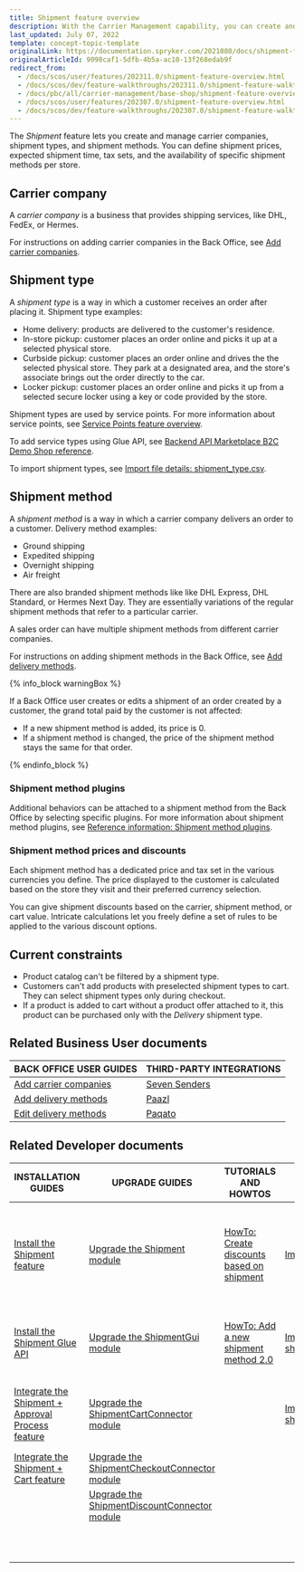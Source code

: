 ```yaml
---
title: Shipment feature overview
description: With the Carrier Management capability, you can create and manage carrier companies and their shipment methods for every individual store.
last_updated: July 07, 2022
template: concept-topic-template
originalLink: https://documentation.spryker.com/2021080/docs/shipment-feature-overview
originalArticleId: 9090caf1-5dfb-4b5a-ac10-13f268edab9f
redirect_from:
  - /docs/scos/user/features/202311.0/shipment-feature-overview.html  
  - /docs/scos/dev/feature-walkthroughs/202311.0/shipment-feature-walkthrough/shipment-feature-walkthrough.html
  - /docs/pbc/all/carrier-management/base-shop/shipment-feature-overview.html
  - /docs/scos/user/features/202307.0/shipment-feature-overview.html  
  - /docs/scos/dev/feature-walkthroughs/202307.0/shipment-feature-walkthrough/shipment-feature-walkthrough.html
---
```


The *Shipment* feature lets you create and manage carrier companies, shipment types, and shipment methods. You can define shipment prices, expected shipment time, tax sets, and the availability of specific shipment methods per store.

## Carrier company

A *carrier company* is a business that provides shipping services, like DHL, FedEx, or Hermes.

For instructions on adding carrier companies in the Back Office, see [Add carrier companies](/docs/pbc/all/carrier-management/{{page.version}}/base-shop/manage-in-the-back-office/add-carrier-companies.html).

## Shipment type

A *shipment type* is a way in which a customer receives an order after placing it. Shipment type examples:
* Home delivery: products are delivered to the customer's residence.
* In-store pickup: customer places an order online and picks it up at a selected physical store.
* Curbside pickup: customer places an order online and drives the the selected physical store. They park at a designated area, and the store's associate brings out the order directly to the car.
* Locker pickup: customer places an order online and picks it up from a selected secure locker using a key or code provided by the store.

Shipment types are used by service points. For more information about service points, see [Service Points feature overview](/docs/pbc/all/service-point-management/{{page.version}}/unified-commerce/service-points-feature-overview.html).

To add service types using Glue API, see [Backend API Marketplace B2C Demo Shop reference](/docs/dg/dev/glue-api/{{page.version}}/backend-glue-infrastructure/backend-api-marketplace-b2c-demo-shop-reference.html).

To import shipment types, see [Import file details: shipment_type.csv](/docs/pbc/all/carrier-management/{{page.version}}/unified-commerce/import-and-export-data/import-file-details-shipment-type.csv.html).


## Shipment method

A *shipment method* is a way in which a carrier company delivers an order to a customer. Delivery method examples:

* Ground shipping
* Expedited shipping
* Overnight shipping
* Air freight

There are also branded shipment methods like like DHL Express, DHL Standard, or Hermes Next Day. They are essentially variations of the regular shipment methods that refer to a particular carrier.

A sales order can have multiple shipment methods from different carrier companies.

For instructions on adding shipment methods in the Back Office, see [Add delivery methods](/docs/pbc/all/carrier-management/{{page.version}}/base-shop/manage-in-the-back-office/add-delivery-methods.html).


{% info_block warningBox %}

If a Back Office user creates or edits a shipment of an order created by a customer, the grand total paid by the customer is not affected:

* If a new shipment method is added, its price is 0.
* If a shipment method is changed, the price of the shipment method stays the same for that order.

{% endinfo_block %}

### Shipment method plugins

Additional behaviors can be attached to a shipment method from the Back Office by selecting specific plugins. For more information about shipment method plugins, see [Reference information: Shipment method plugins](/docs/pbc/all/carrier-management/{{site.version}}/base-shop/extend-and-customize/shipment-method-plugins-reference-information.html).

### Shipment method prices and discounts

Each shipment method has a dedicated price and tax set in the various currencies you define. The price displayed to the customer is calculated based on the store they visit and their preferred currency selection.

You can give shipment discounts based on the carrier, shipment method, or cart value. Intricate calculations let you freely define a set of rules to be applied to the various discount options.

## Current constraints

* Product catalog can't be filtered by a shipment type.
* Customers can't add products with preselected shipment types to cart. They can select shipment types only during checkout.
* If a product is added to cart without a product offer attached to it, this product can be purchased only with the *Delivery* shipment type.


## Related Business User documents

|BACK OFFICE USER GUIDES| THIRD-PARTY INTEGRATIONS |
| - | - |
| [Add carrier companies](/docs/pbc/all/carrier-management/{{site.version}}/base-shop/manage-in-the-back-office/add-carrier-companies.html)  | [Seven Senders](/docs/pbc/all/carrier-management/{{site.version}}/base-shop/third-party-integrations/seven-senders/seven-senders.html) |
| [Add delivery methods](/docs/pbc/all/carrier-management/{{site.version}}/base-shop/manage-in-the-back-office/add-delivery-methods.html)  | [Paazl](/docs/pbc/all/carrier-management/{{site.version}}/base-shop/third-party-integrations/paazl.html) |
| [Edit delivery methods](/docs/pbc/all/carrier-management/{{site.version}}/base-shop/manage-in-the-back-office/edit-delivery-methods.html)  | [Paqato](/docs/pbc/all/carrier-management/{{site.version}}/base-shop/third-party-integrations/paqato.html) | |

## Related Developer documents

| INSTALLATION GUIDES | UPGRADE GUIDES | TUTORIALS AND HOWTOS | DATA IMPORT | GLUE API GUIDES | REFERENCES |
|---|---|---|---|---|---|
| [Install the Shipment feature](/docs/pbc/all/carrier-management/{{site.version}}/base-shop/install-and-upgrade/install-features/install-the-shipment-feature.html) | [Upgrade the Shipment module](/docs/pbc/all/carrier-management/{{site.version}}/base-shop/install-and-upgrade/upgrade-modules/upgrade-the-shipment-module.html) | [HowTo: Create discounts based on shipment](/docs/pbc/all/discount-management/{{page.version}}/base-shop/create-discounts-based-on-shipment.html) |  [Import file details: shipment_type.csv](/docs/pbc/all/carrier-management/{{page.version}}/unified-commerce/import-and-export-data/import-file-details-shipment-type.csv.html)  | [Retrieve shipments and shipment methods when submitting checkout data](/docs/pbc/all/carrier-management/{{page.version}}/base-shop/manage-using-glue-api/glue-api-retrieve-shipments-and-shipment-methods-when-submitting-checkout-data.html) | [Shipment method plugins: reference information](/docs/pbc/all/carrier-management/{{site.version}}/base-shop/extend-and-customize/shipment-method-plugins-reference-information.html) |
| [Install the Shipment Glue API](/docs/pbc/all/carrier-management/{{page.version}}/base-shop/install-and-upgrade/install-the-shipment-glue-api.html) | [Upgrade the ShipmentGui module](/docs/pbc/all/carrier-management/{{site.version}}/base-shop/install-and-upgrade/upgrade-modules/upgrade-the-shipmentgui-module.html) | [HowTo: Add a new shipment method 2.0](/docs/pbc/all/carrier-management/{{site.version}}/base-shop/tutorials-and-howtos/howto-add-a-new-shipment-method-2.0.html) | [Import file details: shipment_type_store.csv](/docs/pbc/all/carrier-management/{{page.version}}/base-shop/import-and-export-data/import-file-details-shipment-type-store.csv.html) |  [Retrieve shipments in orders](/docs/pbc/all/carrier-management/{{page.version}}/base-shop/manage-using-glue-api/glue-api-retrieve-shipments-in-orders.html)   |[Shipment method entities in the database: reference information](/docs/pbc/all/carrier-management/{{site.version}}/base-shop/domain-model-and-relationships/shipment-method-entities-in-the-database-reference-information.html) |
| [Integrate the Shipment + Approval Process feature](/docs/pbc/all/carrier-management/{{site.version}}/base-shop/install-and-upgrade/install-features/install-the-shipment-approval-process-feature.html) | [Upgrade the ShipmentCartConnector module](/docs/pbc/all/carrier-management/{{site.version}}/base-shop/install-and-upgrade/upgrade-modules/upgrade-the-shipmentcartconnector-module.html) |  | [Import file details: shipment_method_shipment_type.csv](/docs/pbc/all/carrier-management/{{page.version}}/base-shop/import-and-export-data/import-file-details-shipment-method-shipment-type.csv.html) | [Retrieve shipments when checking out purchases](/docs/pbc/all/carrier-management/{{page.version}}/base-shop/manage-using-glue-api/glue-api-retrieve-shipments-when-checking-out-purchases.html)  | |
| [Integrate the Shipment + Cart feature](/docs/pbc/all/carrier-management/{{site.version}}/base-shop/install-and-upgrade/install-features/install-the-shipment-cart-feature.html) | [Upgrade the ShipmentCheckoutConnector module](/docs/pbc/all/carrier-management/{{site.version}}/base-shop/install-and-upgrade/upgrade-modules/upgrade-the-shipmentcheckoutconnector-module.html) | | | [Add shipment types](/docs/pbc/all/carrier-management/{{page.version}}/base-shop/manage-using-glue-api/manage-shipment-types/glue-api-add-shipment-types.html) | |
|  | [Upgrade the ShipmentDiscountConnector module](/docs/pbc/all/carrier-management/{{site.version}}/base-shop/install-and-upgrade/upgrade-modules/upgrade-the-shipmentdiscountconnector-module.html) | | | [Retrieve shipment types](/docs/pbc/all/carrier-management/{{page.version}}/base-shop/manage-using-glue-api/manage-shipment-types/glue-api-retrieve-shipment-types.html) | |
| | | | | [Update shipment types](/docs/pbc/all/carrier-management/{{page.version}}/base-shop/manage-using-glue-api/manage-shipment-types/glue-api-update-shipment-types.html) | |
